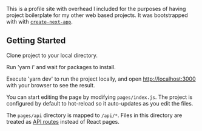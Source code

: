 This is a profile site with overhead I included for the purposes of having
project boilerplate for my other web based projects. It was bootstrapped with
with
[`create-next-app`](https://github.com/vercel/next.js/tree/canary/packages/create-next-app).

## Getting Started

Clone project to your local directory.

Run 'yarn i' and wait for packages to install.

Execute 'yarn dev' to run the project locally, and open
[http://localhost:3000](http://localhost:3000) with your browser to see the
result.

You can start editing the page by modifying `pages/index.js`. The project is
configured by default to hot-reload so it auto-updates as you edit the files.

The `pages/api` directory is mapped to `/api/*`. Files in this directory are
treated as [API routes](https://nextjs.org/docs/api-routes/introduction) instead
of React pages.
